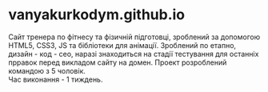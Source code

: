 # vanyakurkodym.github.io
Сайт тренера по фітнесу та фізичній підготовці, зроблений за допомогою HTML5, CSS3, JS та бібліотеки для анімації.
Зроблений по етапно, дизайн - код - сео, наразі знаходиться на стадії тестування для останніх прравок перед викладом сайту на домен.
Проект розроблений командою з 5 чоловік.\
Час виконання - 1 тиждень.
